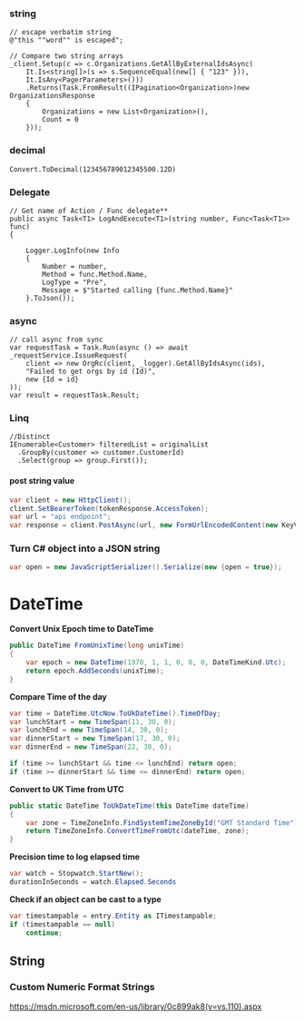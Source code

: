 ### string

    // escape verbatim string
    @"this ""word"" is escaped";

    // Compare two string arrays
    _client.Setup(c => c.Organizations.GetAllByExternalIdsAsync(
        It.Is<string[]>(s => s.SequenceEqual(new[] { "123" })), 
        It.IsAny<PagerParameters>()))
        .Returns(Task.FromResult((IPagination<Organization>)new OrganizationsResponse
        {
            Organizations = new List<Organization>(),
            Count = 0
        }));
    
### decimal
    
    Convert.ToDecimal(123456789012345500.12D)
    

### Delegate


    // Get name of Action / Func delegate**
    public async Task<T1> LogAndExecute<T1>(string number, Func<Task<T1>> func)
    {

        Logger.LogInfo(new Info
        {
            Number = number,
            Method = func.Method.Name,
            LogType = "Pre",
            Message = $"Started calling {func.Method.Name}"
        }.ToJson());

### async

    // call async from sync
    var requestTask = Task.Run(async () => await _requestService.IssueRequest(
        client => new OrgRc(client, _logger).GetAllByIdsAsync(ids),
        "Failed to get orgs by id (Id)",
        new {Id = id}
    ));
    var result = requestTask.Result;


### Linq

    //Distinct
    IEnumerable<Customer> filteredList = originalList
      .GroupBy(customer => customer.CustomerId)
      .Select(group => group.First());

#### post string value

```csharp
var client = new HttpClient();
client.SetBearerToken(tokenResponse.AccessToken);
var url = "api endpoint";
var response = client.PostAsync(url, new FormUrlEncodedContent(new KeyValuePair<string, string>[0])).Result;
```


### Turn C# object into a JSON string

```csharp
var open = new JavaScriptSerializer().Serialize(new {open = true});
```

# DateTime

**Convert Unix Epoch time to DateTime**
```csharp
public DateTime FromUnixTime(long unixTime)
{
    var epoch = new DateTime(1970, 1, 1, 0, 0, 0, DateTimeKind.Utc);
    return epoch.AddSeconds(unixTime);
}
```


**Compare Time of the day**

```csharp
var time = DateTime.UtcNow.ToUkDateTime().TimeOfDay;
var lunchStart = new TimeSpan(11, 30, 0);
var lunchEnd = new TimeSpan(14, 30, 0);
var dinnerStart = new TimeSpan(17, 30, 0);
var dinnerEnd = new TimeSpan(22, 30, 0);

if (time >= lunchStart && time <= lunchEnd) return open;
if (time >= dinnerStart && time <= dinnerEnd) return open;
```

**Convert to UK Time from UTC**

```csharp
public static DateTime ToUkDateTime(this DateTime dateTime)
{
    var zone = TimeZoneInfo.FindSystemTimeZoneById("GMT Standard Time");
    return TimeZoneInfo.ConvertTimeFromUtc(dateTime, zone);
}
```

**Precision time to log elapsed time**
```csharp
var watch = Stopwatch.StartNew();
durationInSeconds = watch.Elapsed.Seconds
```

**Check if an object can be cast to a type**

```csharp
var timestampable = entry.Entity as ITimestampable;
if (timestampable == null)
    continue;

```

## String

### Custom Numeric Format Strings

https://msdn.microsoft.com/en-us/library/0c899ak8(v=vs.110).aspx
